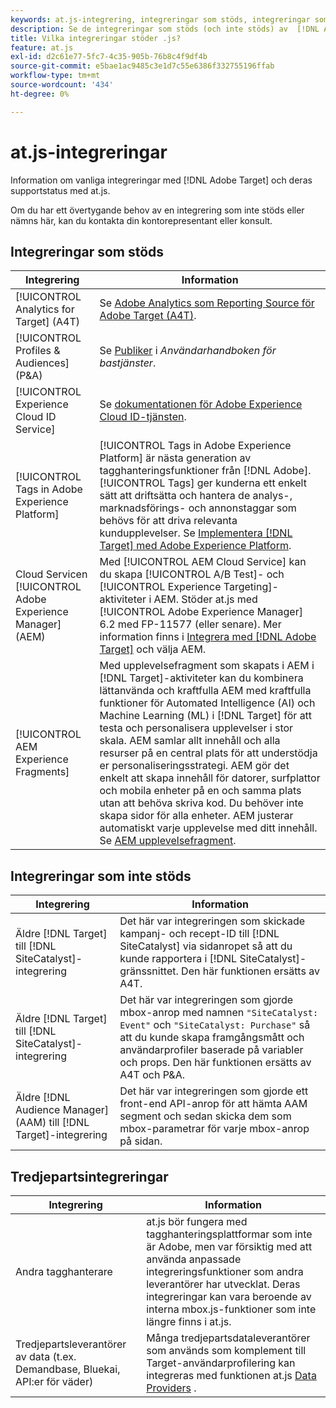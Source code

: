 ```yaml
---
keywords: at.js-integrering, integreringar som stöds, integreringar som inte stöds, tredjepartsintegreringar
description: Se de integreringar som stöds (och inte stöds) av  [!DNL Adobe Target]  at.js, inklusive [!UICONTROL Analytics for Target] (A4T), [!UICONTROL Experience Cloud ID Service] med mera.
title: Vilka integreringar stöder .js?
feature: at.js
exl-id: d2c61e77-5fc7-4c35-905b-76b8c4f9df4b
source-git-commit: e5bae1ac9485c3e1d7c55e6386f332755196ffab
workflow-type: tm+mt
source-wordcount: '434'
ht-degree: 0%

---
```


# at.js-integreringar

Information om vanliga integreringar med [!DNL Adobe Target] och deras supportstatus med at.js.

Om du har ett övertygande behov av en integrering som inte stöds eller nämns här, kan du kontakta din kontorepresentant eller konsult.

## Integreringar som stöds

| Integrering | Information |
|--- |--- |
| [!UICONTROL Analytics for Target] (A4T) | Se [Adobe Analytics som Reporting Source för Adobe Target (A4T)](https://experienceleague.adobe.com/docs/target/using/integrate/a4t/a4t.html). |
| [!UICONTROL Profiles & Audiences] (P&amp;A) | Se [Publiker](https://experienceleague.adobe.com/docs/core-services/interface/audiences/audience-library.html) i *Användarhandboken för bastjänster*. |
| [!UICONTROL Experience Cloud ID Service] | Se [dokumentationen för Adobe Experience Cloud ID-tjänsten](https://experienceleague.adobe.com/docs/id-service/using/home.html). |
| [!UICONTROL Tags in Adobe Experience Platform] | [!UICONTROL Tags in Adobe Experience Platform] är nästa generation av tagghanteringsfunktioner från [!DNL Adobe]. [!UICONTROL Tags] ger kunderna ett enkelt sätt att driftsätta och hantera de analys-, marknadsförings- och annonstaggar som behövs för att driva relevanta kundupplevelser. Se [Implementera [!DNL Target] med Adobe Experience Platform](../how-to-deployatjs/implement-target-using-adobe-launch.md). |
| Cloud Servicen [!UICONTROL Adobe Experience Manager] (AEM) | Med [!UICONTROL AEM Cloud Service] kan du skapa [!UICONTROL A/B Test]- och [!UICONTROL Experience Targeting]-aktiviteter i AEM. Stöder at.js med [!UICONTROL Adobe Experience Manager] 6.2 med FP-11577 (eller senare). Mer information finns i [Integrera med [!DNL Adobe Target]](https://experienceleague.adobe.com/docs/experience-manager-release-information/aem-release-updates/previous-updates/aem-previous-versions.html) och välja AEM. |
| [!UICONTROL AEM Experience Fragments] | Med upplevelsefragment som skapats i AEM i [!DNL Target]-aktiviteter kan du kombinera lättanvända och kraftfulla AEM med kraftfulla funktioner för Automated Intelligence (AI) och Machine Learning (ML) i [!DNL Target] för att testa och personalisera upplevelser i stor skala.  AEM samlar allt innehåll och alla resurser på en central plats för att understödja er personaliseringsstrategi. AEM gör det enkelt att skapa innehåll för datorer, surfplattor och mobila enheter på en och samma plats utan att behöva skriva kod. Du behöver inte skapa sidor för alla enheter. AEM justerar automatiskt varje upplevelse med ditt innehåll.  Se [AEM upplevelsefragment](https://experienceleague.adobe.com/docs/target/using/experiences/offers/aem-experience-fragments.html). |

## Integreringar som inte stöds

| Integrering | Information |
|--- |--- |
| Äldre [!DNL Target] till [!DNL SiteCatalyst]-integrering | Det här var integreringen som skickade kampanj- och recept-ID till [!DNL SiteCatalyst] via sidanropet så att du kunde rapportera i [!DNL SiteCatalyst]-gränssnittet. Den här funktionen ersätts av A4T. |
| Äldre [!DNL Target] till [!DNL SiteCatalyst]-integrering | Det här var integreringen som gjorde mbox-anrop med namnen `"SiteCatalyst: Event"` och `"SiteCatalyst: Purchase"` så att du kunde skapa framgångsmått och användarprofiler baserade på variabler och props. Den här funktionen ersätts av A4T och P&amp;A. |
| Äldre [!DNL Audience Manager] (AAM) till [!DNL Target]-integrering | Det här var integreringen som gjorde ett front-end API-anrop för att hämta AAM segment och sedan skicka dem som mbox-parametrar för varje mbox-anrop på sidan. |

## Tredjepartsintegreringar

| Integrering | Information |
|--- |--- |
| Andra tagghanterare | at.js bör fungera med tagghanteringsplattformar som inte är Adobe, men var försiktig med att använda anpassade integreringsfunktioner som andra leverantörer har utvecklat. Deras integreringar kan vara beroende av interna mbox.js-funktioner som inte längre finns i at.js. |
| Tredjepartsleverantörer av data (t.ex. Demandbase, Bluekai, API:er för väder) | Många tredjepartsdataleverantörer som används som komplement till Target-användarprofilering kan integreras med funktionen at.js [Data Providers](../atjs-functions/targetglobalsettings.md#data-providers) . |
